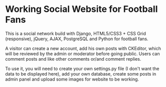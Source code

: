 # Working Social Website for Football Fans
This is a social network build with Django, HTML5/CSS3 + CSS Grid (responsive), jQuery, AJAX, PostgreSQL and Python for football fans.

A visitor can create a new account, add his own posts with CKEditor, which will be reviewed by the admin or moderator before going public.
Users can comment posts and like other comments or/and comment replies.


To use it, you will need to create your own settings.py file (I don't want the data to be displayed here), add your own database, create some posts in admin panel and upload some images for website to be working. 
